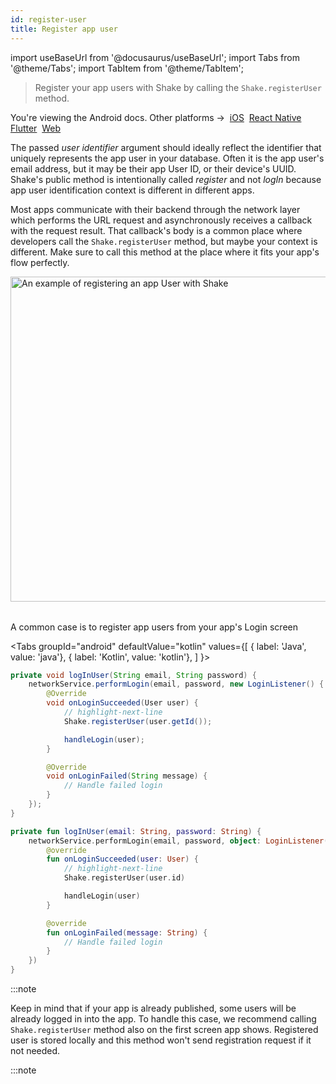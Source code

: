 ```yaml
---
id: register-user
title: Register app user
---
```

import useBaseUrl from '@docusaurus/useBaseUrl';
import Tabs from '@theme/Tabs';
import TabItem from '@theme/TabItem';

>Register your app users with Shake by calling the `Shake.registerUser` method.

<p class="p2 mt-40">You're viewing the Android docs. Other platforms →&nbsp;
<a href="/docs/ios/users/register-user/">iOS</a>&nbsp;
<a href="/docs/react/users/register-user/">React Native</a>&nbsp;
<a href="/docs/flutter/users/register-user/">Flutter</a>&nbsp;
<a href="/docs/web/users/register-user/">Web</a>&nbsp;
</p>

The passed _user identifier_ argument should ideally reflect the identifier that uniquely represents the app user in your database.
Often it is the app user's email address, but it may be their app User ID, or their device's UUID.
Shake's public method is intentionally
called _register_ and not _logIn_ because app user identification context is different in different apps.

Most apps communicate with their backend through the network layer
which performs the URL request and asynchronously receives a callback with the request result.
That callback's body is a common place where developers call the `Shake.registerUser` method,
but maybe your context is different.
Make sure to call this method at the place where it fits your app's flow perfectly.

<table class="media-container mt-50">
<img
  alt="An example of registering an app User with Shake"
  width="520"
  src={useBaseUrl('screens/register-user-flow.svg')}
/>
</table>
<p class="p2 center-align mb-50">A common case is to register app users from your app's Login screen</p>

<Tabs
  groupId="android"
  defaultValue="kotlin"
  values={[
    { label: 'Java', value: 'java'},
    { label: 'Kotlin', value: 'kotlin'},
  ]
}>

<TabItem value="java">

```java title="LoginActivity.java"
private void logInUser(String email, String password) {
    networkService.performLogin(email, password, new LoginListener() {
        @Override
        void onLoginSucceeded(User user) {
            // highlight-next-line
            Shake.registerUser(user.getId());

            handleLogin(user);
        }

        @Override
        void onLoginFailed(String message) {
            // Handle failed login
        }
    });
}
```

</TabItem>

<TabItem value="kotlin">

```kotlin title="LoginActivity.kt"
private fun logInUser(email: String, password: String) {
    networkService.performLogin(email, password, object: LoginListener() {
        @override
        fun onLoginSucceeded(user: User) {
            // highlight-next-line
            Shake.registerUser(user.id)

            handleLogin(user)
        }

        @override
        fun onLoginFailed(message: String) {
            // Handle failed login
        }
    })
}
```

</TabItem>
</Tabs>

:::note

Keep in mind that if your app is already published, some users will be already logged in into the app.
To handle this case, we recommend calling `Shake.registerUser` method also on the first screen app shows.
Registered user is stored locally and this method won't send registration request if it not needed.

:::note

